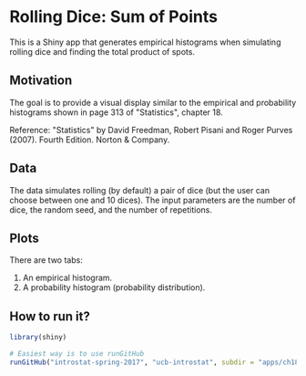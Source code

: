 # Rolling Dice: Sum of Points

This is a Shiny app that generates empirical histograms when simulating 
rolling dice and finding the total product of spots.


## Motivation

The goal is to provide a visual display similar to the empirical and 
probability histograms shown in page 313 of "Statistics", chapter 18.

Reference: "Statistics" by David Freedman, Robert Pisani and Roger Purves (2007). Fourth Edition. Norton & Company.


## Data

The data simulates rolling (by default) a pair of dice (but the user can choose between 
one and 10 dices). The input parameters are the number of dice, the random seed, and 
the number of repetitions.


## Plots

There are two tabs:

1. An empirical histogram.
2. A probability histogram (probability distribution).


## How to run it?

```R
library(shiny)

# Easiest way is to use runGitHub
runGitHub("introstat-spring-2017", "ucb-introstat", subdir = "apps/ch18-roll-dice-product")
```
